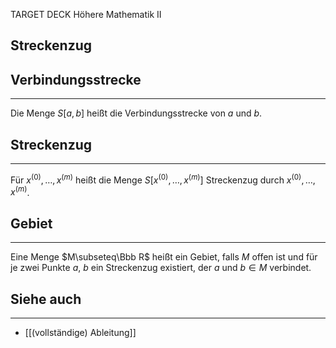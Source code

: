 
TARGET DECK
Höhere Mathematik II

Streckenzug
--
## Verbindungsstrecke
***
Die Menge $S[a,b]$ heißt die Verbindungsstrecke von $a$ und $b$.
## Streckenzug
***
Für $x^{(0)},\dots,x^{(m)}$ heißt die Menge $S[x^{(0)},\dots,x^{(m)}]$ Streckenzug durch $x^{(0)},\dots,x^{(m)}$.
## Gebiet
***
Eine Menge $M\subseteq\Bbb R$ heißt ein Gebiet, falls $M$ offen ist und für je zwei Punkte $a$, $b$ ein Streckenzug existiert, der $a$ und $b\in M$ verbindet.
## Siehe auch
***
* [[(vollständige) Ableitung]]
